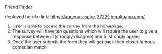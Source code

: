 Friend Finder   

deployed heroku link: https://aqueous-spire-37220.herokuapp.com/

1. User is able to access the survey from the homepage. 
2. The survey will have ten questions which will require the user to give a response between 1 (strongly disagree) and 5 (strongly agree)
3. Once the user submits the form they will get back their closet famous comedian match 

